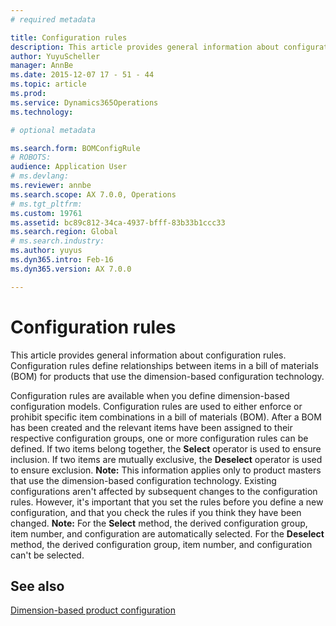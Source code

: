 ```yaml
---
# required metadata

title: Configuration rules
description: This article provides general information about configuration rules. Configuration rules define relationships between items in a bill of materials (BOM) for products that use the dimension-based configuration technology.
author: YuyuScheller
manager: AnnBe
ms.date: 2015-12-07 17 - 51 - 44
ms.topic: article
ms.prod: 
ms.service: Dynamics365Operations
ms.technology: 

# optional metadata

ms.search.form: BOMConfigRule
# ROBOTS: 
audience: Application User
# ms.devlang: 
ms.reviewer: annbe
ms.search.scope: AX 7.0.0, Operations
# ms.tgt_pltfrm: 
ms.custom: 19761
ms.assetid: bc89c812-34ca-4937-bfff-83b33b1ccc33
ms.search.region: Global
# ms.search.industry: 
ms.author: yuyus
ms.dyn365.intro: Feb-16
ms.dyn365.version: AX 7.0.0

---
```


# Configuration rules

This article provides general information about configuration rules. Configuration rules define relationships between items in a bill of materials (BOM) for products that use the dimension-based configuration technology.

Configuration rules are available when you define dimension-based configuration models. Configuration rules are used to either enforce or prohibit specific item combinations in a bill of materials (BOM). After a BOM has been created and the relevant items have been assigned to their respective configuration groups, one or more configuration rules can be defined. If two items belong together, the **Select** operator is used to ensure inclusion. If two items are mutually exclusive, the **Deselect** operator is used to ensure exclusion. **Note:** This information applies only to product masters that use the dimension-based configuration technology. Existing configurations aren't affected by subsequent changes to the configuration rules. However, it's important that you set the rules before you define a new configuration, and that you check the rules if you think they have been changed. **Note:** For the **Select** method, the derived configuration group, item number, and configuration are automatically selected. For the **Deselect** method, the derived configuration group, item number, and configuration can't be selected.

See also
--------

[Dimension-based product configuration](https://ax.help.dynamics.com/en/?post_type=incsub_wiki&p=231054)

